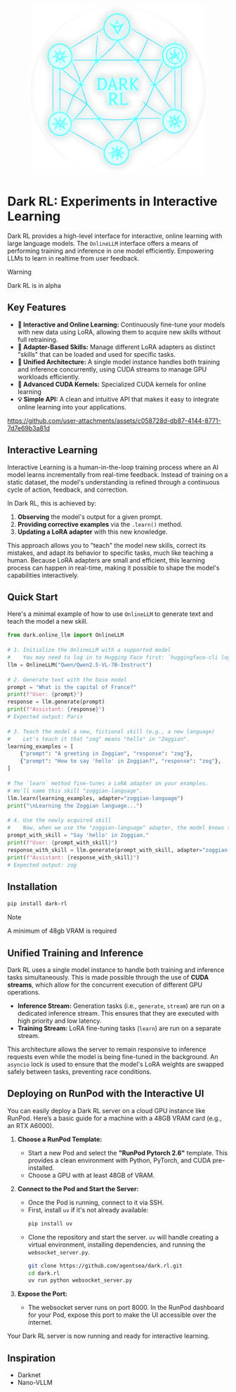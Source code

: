 <p align="center">
  <img src="static/dark_rl_extreme_glow.png" alt="Dark RL Logo" width="400">
</p>


# Dark RL: Experiments in Interactive Learning

Dark RL provides a high-level interface for interactive, online learning with large language models. The `OnlineLLM` interface offers a means of performing training and inference in one model efficiently. Empowering LLMs to learn in realtime from user feedback.

> [!WARNING]
> Dark RL is in alpha

## Key Features

- **🧠 Interactive and Online Learning:** Continuously fine-tune your models with new data using LoRA, allowing them to acquire new skills without full retraining.
- **🔌 Adapter-Based Skills:** Manage different LoRA adapters as distinct "skills" that can be loaded and used for specific tasks.
- **🚀 Unified Architecture:** A single model instance handles both training and inference concurrently, using CUDA streams to manage GPU workloads efficiently.
- **🚀 Advanced CUDA Kernels:** Specialized CUDA kernels for online learning
- **💡 Simple API:** A clean and intuitive API that makes it easy to integrate online learning into your applications.


https://github.com/user-attachments/assets/c058728d-db87-4144-8771-7d7e69b3a81d

## Interactive Learning

Interactive Learning is a human-in-the-loop training process where an AI model learns incrementally from real-time feedback. Instead of training on a static dataset, the model's understanding is refined through a continuous cycle of action, feedback, and correction.

In Dark RL, this is achieved by:
1.  **Observing** the model's output for a given prompt.
2.  **Providing corrective examples** via the `.learn()` method.
3.  **Updating a LoRA adapter** with this new knowledge.

This approach allows you to "teach" the model new skills, correct its mistakes, and adapt its behavior to specific tasks, much like teaching a human. Because LoRA adapters are small and efficient, this learning process can happen in real-time, making it possible to shape the model's capabilities interactively.

## Quick Start

Here's a minimal example of how to use `OnlineLLM` to generate text and teach the model a new skill.

```python
from dark.online_llm import OnlineLLM

# 1. Initialize the OnlineLLM with a supported model
#    You may need to log in to Hugging Face first: `huggingface-cli login`
llm = OnlineLLM("Qwen/Qwen2.5-VL-7B-Instruct")

# 2. Generate text with the base model
prompt = "What is the capital of France?"
print(f"User: {prompt}")
response = llm.generate(prompt)
print(f"Assistant: {response}")
# Expected output: Paris

# 3. Teach the model a new, fictional skill (e.g., a new language)
#    Let's teach it that "zog" means "hello" in "Zoggian".
learning_examples = [
    {"prompt": "A greeting in Zoggian", "response": "zog"},
    {"prompt": "How to say 'hello' in Zoggian?", "response": "zog"},
]

# The `learn` method fine-tunes a LoRA adapter on your examples.
# We'll name this skill "zoggian-language".
llm.learn(learning_examples, adapter="zoggian-language")
print("\nLearning the Zoggian language...")

# 4. Use the newly acquired skill
#    Now, when we use the "zoggian-language" adapter, the model knows the new word.
prompt_with_skill = "Say 'hello' in Zoggian."
print(f"User: {prompt_with_skill}")
response_with_skill = llm.generate(prompt_with_skill, adapter="zoggian-language")
print(f"Assistant: {response_with_skill}")
# Expected output: zog
```

## Installation

```bash
pip install dark-rl
```
> [!NOTE] 
> A minimum of 48gb VRAM is required

## Unified Training and Inference

Dark RL uses a single model instance to handle both training and inference tasks simultaneously. This is made possible through the use of **CUDA streams**, which allow for the concurrent execution of different GPU operations.

- **Inference Stream:** Generation tasks (i.e., `generate`, `stream`) are run on a dedicated inference stream. This ensures that they are executed with high priority and low latency.
- **Training Stream:** LoRA fine-tuning tasks (`learn`) are run on a separate stream.

This architecture allows the server to remain responsive to inference requests even while the model is being fine-tuned in the background. An `asyncio` lock is used to ensure that the model's LoRA weights are swapped safely between tasks, preventing race conditions.

## Deploying on RunPod with the Interactive UI

You can easily deploy a Dark RL server on a cloud GPU instance like RunPod. Here’s a basic guide for a machine with a 48GB VRAM card (e.g., an RTX A6000).

1.  **Choose a RunPod Template:**
    - Start a new Pod and select the **"RunPod Pytorch 2.6"** template. This provides a clean environment with Python, PyTorch, and CUDA pre-installed.
    - Choose a GPU with at least 48GB of VRAM.

2.  **Connect to the Pod and Start the Server:**
    - Once the Pod is running, connect to it via SSH.
    - First, install `uv` if it's not already available:
      ```bash
      pip install uv
      ```
    - Clone the repository and start the server. `uv` will handle creating a virtual environment, installing dependencies, and running the `websocket_server.py`.
      ```bash
      git clone https://github.com/agentsea/dark.rl.git
      cd dark.rl
      uv run python websocket_server.py
      ```

3.  **Expose the Port:**
    - The websocket server runs on port 8000. In the RunPod dashboard for your Pod, expose this port to make the UI accessible over the internet.

Your Dark RL server is now running and ready for interactive learning.

## Inspiration
* Darknet
* Nano-VLLM
